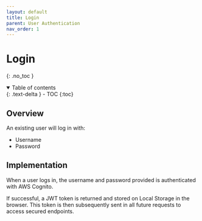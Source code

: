 ```yaml
---
layout: default
title: Login
parent: User Authentication
nav_order: 1
---
```


# Login
{: .no_toc }

<details open markdown="block">
    <summary>
        Table of contents
    </summary>
    {: .text-delta }
- TOC
{:toc}
</details>

## Overview
An existing user will log in with:
* Username
* Password

## Implementation
When a user logs in, the username and password provided is authenticated with AWS Cognito.

If successful, a JWT token is returned and stored on Local Storage in the browser. 
This token is then subsequently sent in all future requests to access secured endpoints.